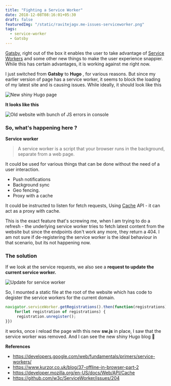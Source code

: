 ```yaml
---
title: "Fighting a Service Worker"
date: 2018-12-08T08:16:01+05:30
draft: false
featuredImg: "/static/ravitejagv.me-issues-serviceworker.png"
tags: 
  - service-worker
  - Gatsby
---
```

[Gatsby](https://www.gatsbyjs.org/), right out of the box it enables the user to take advantage of [Service Workers](https://developers.google.com/web/fundamentals/primers/service-workers/) and some other new things to make the user experience snappier. While this has certain advantages, it is working against me right now. 

I just switched from **Gatsby** to **Hugo** , for various reasons. But since my earlier version of page has a service worker, it seems to block the loading of my latest site and is causing issues. While ideally, it should look like this 

![New shiny Hugo page](/new-shiny-hugo-page.png)

**It looks like this**

![Old website with bunch of JS errors in console](/old-hugo-website-with-errors.png)

### So, what's happening here ?

**Service worker**

> A service worker is a script that your browser runs in the background, separate from a web page. 

It could be used for various things that can be done without the need of a user interaction.
 
 - Push notifications
 - Background sync
 - Geo fencing. 
 - Proxy with a cache

It could be instructed to listen for fetch requests, Using [Cache](https://developer.mozilla.org/en-US/docs/Web/API/Cache) API - it can act as a proxy with cache.

This is the exact feature that's screwing me, when I am trying to do a refresh - the underlying service worker tries to fetch latest content from the website but since the endpoints don't work any more, they return a 404. I am not sure if de-registering the service worker is the ideal behaviour in that scenario, but its not happening now. 

### The solution

If we look at the service requests, we also see a **request to update the current service worker.**

![Update for service worker](/service-worker-update-network-tab.png)

So, I mounted a static file at the root of the website which has code to degister the service workers for the current domain.

```javascript
navigator.serviceWorker.getRegistrations().then(function(registrations) {
    for(let registration of registrations) {
     registration.unregister();
}})
```
it works, once i reload the page with this new **sw.js** in place, I saw that the service worker was removed. And I can see the new shiny Hugo blog 🍰 

**References**

- https://developers.google.com/web/fundamentals/primers/service-workers/
- https://www.kurzor.co.uk/blog/37-offline-in-browser-part-2
- https://developer.mozilla.org/en-US/docs/Web/API/Cache
- https://github.com/w3c/ServiceWorker/issues/204


